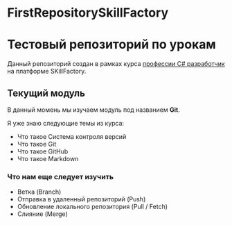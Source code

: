# FirstRepositorySkillFactory
# Тестовый репозиторий по урокам
Данный репозиторий создан в рамках курса [профессии C# разработчик](https://skillfactory.ru/csharp) на платформе SKillFactory.
## Текущий модуль
В данный момень мы изучаем модуль под названием **Git**.

Я уже знаю следующие темы из курса:
* Что такое Система контроля версий 
* Что такое Git
* Что такое GitHub
* Что такое Markdown

### Что нам еще следует изучить
* Ветка (Branch)
* Отправка в удаленный репозиторий (Push)
* Обновление локального репозитория (Pull / Fetch)
* Слияние (Merge)
